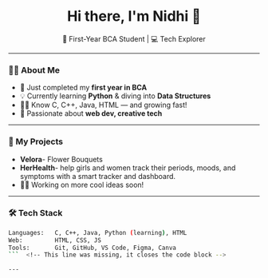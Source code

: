 <h1 align="center">Hi there, I'm Nidhi 👋</h1>

<p align="center">
🌸 First-Year BCA Student | 💻 Tech Explorer
</p>

---

### 👩‍💻 About Me
- 🌱 Just completed my **first year in BCA**
- 💡 Currently learning **Python** & diving into **Data Structures**
- 👩‍💻 Know C, C++, Java, HTML — and growing fast!
- 🚀 Passionate about **web dev, creative tech**

---

### 💼 My Projects
  - **Velora**- Flower Bouquets
  - **HerHealth**- help girls and women track their periods, moods, and symptoms with a smart tracker and dashboard.
- 👩‍🎨 Working on more cool ideas soon!

---

### 🛠️ Tech Stack
```bash
Languages:   C, C++, Java, Python (learning), HTML  
Web:         HTML, CSS, JS  
Tools:       Git, GitHub, VS Code, Figma, Canva
```  <!-- This line was missing, it closes the code block -->

---




